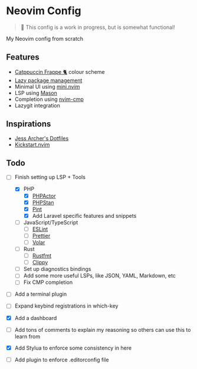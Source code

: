 # Neovim Config

> 🚧 This config is a work in progress, but is somewhat functional!

My Neovim config from scratch

## Features

- [Catppuccin Frappe 🐈](https://github.com/catppuccin/nvim) colour scheme
- [Lazy package management](https://github.com/folke/lazy.nvim)
- Minimal UI using [mini.nvim](https://github.com/echasnovski/mini.nvim)
- LSP using [Mason](https://github.com/williamboman/mason.nvim)
- Completion using [nvim-cmp](https://github.com/hrsh7th/nvim-cmp)
- Lazygit integration

## Inspirations

- [Jess Archer's Dotfiles](https://github.com/jessarcher/dotfiles)
- [Kickstart.nvim](https://github.com/nvim-lua/kickstart.nvim)

## Todo

- [ ] Finish setting up LSP + Tools
    - [x] PHP
        - [x] [PHPActor](https://github.com/phpactor/phpactor)
        - [x] [PHPStan](https://phpstan.org/)
        - [x] [Pint](https://laravel.com/docs/10.x/pint)
        - [x] Add Laravel specific features and snippets
    - [ ] JavaScript/TypeScript
        - [ ] [ESLint](https://eslint.org)
        - [ ] [Prettier](https://prettier.io)
        - [ ] [Volar](https://github.com/vuejs/language-tools)
    - [ ] Rust
        - [ ] [Rustfmt](https://github.com/rust-lang/rustfmt)
        - [ ] [Clippy](https://github.com/rust-lang/rust-clippy)
    - [ ] Set up diagnostics bindings
    - [ ] Add some more useful LSPs, like JSON, YAML, Markdown, etc
    - [ ] Fix CMP completion
- [ ] Add a terminal plugin
- [ ] Expand keybind registrations in which-key
- [x] Add a dashboard
- [ ] Add tons of comments to explain my reasoning so others can use this to learn from
- [x] Add Stylua to enforce some consistency in here
- [ ] Add plugin to enforce .editorconfig file

